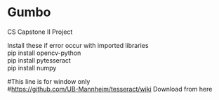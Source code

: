# Gumbo
CS Capstone II Project

Install these if error occur with imported libraries<br>
pip install opencv-python<br>
pip install pytesseract<br>
pip install numpy<br>

#This line is for window only<br>
#https://github.com/UB-Mannheim/tesseract/wiki Download from here<br>
